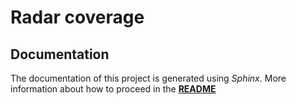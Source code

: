 # Radar coverage

## Documentation

The documentation of this project is generated using *Sphinx*. More information about how to proceed in the [**README**](/docs/README.md)